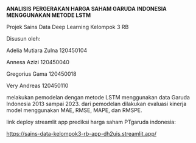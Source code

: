 **ANALISIS PERGERAKAN HARGA SAHAM GARUDA INDONESIA MENGGUNAKAN METODE LSTM**

Projek Sains Data Deep Learning Kelompok 3 RB

Disusun oleh:

Adelia Mutiara Zulna 			120450104

Annesa Azizi 				120450040

Gregorius Gama			        120450018

Very Andreas				120450110

melakukan pemodelan dengan metode LSTM menggunakan data Garuda Indonesia 2013 sampai 2023. dari pemodelan dilakukan evaluasi kinerja model menggunakan MAE, RMSE, MAPE, dan RMSPE.

link deploy streamlit app prediksi harga saham PTgaruda indonesia:

https://sains-data-kelompok3-rb-app-dh2uis.streamlit.app/
